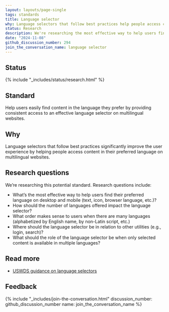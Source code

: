 ```yaml
---
layout: layouts/page-single
tags: standards
title: Language selector
why: Language selectors that follow best practices help people access content in their preferred language on multilingual websites. 
status: Research
description: We're researching the most effective way to help users find their preferred language on desktop and mobile.
date: "2024-11-08"
github_discussion_number: 294
join_the_conversation_name: language selector
---
```


## Status

{% include "_includes/status/research.html" %}

## Standard

Help users easily find content in the language they prefer by providing consistent access to an effective language selector on multilingual websites.

## Why

Language selectors that follow best practices significantly improve the user experience by helping people access content in their preferred language on multilingual websites. 

## Research questions

We’re researching this potential standard. Research questions include:
- What’s the most effective way to help users find their preferred language on desktop and mobile (text, icon, browser language, etc.)?
- How should the number of languages offered impact the language selector?
- What order makes sense to users when there are many languages (alphabetized by English name, by non-Latin script, etc.)
- Where should the language selector be in relation to other utilities (e.g., login, search)?
- What should the role of the language selector be when only selected content is available in multiple languages?


## Read more

- [USWDS guidance on language selectors](https://designsystem.digital.gov/components/language-selector/)

## Feedback

{% include "_includes/join-the-conversation.html" discussion_number: github_discussion_number name: join_the_conversation_name %}
